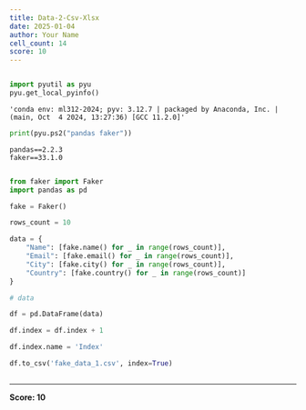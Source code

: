```yaml
---
title: Data-2-Csv-Xlsx
date: 2025-01-04
author: Your Name
cell_count: 14
score: 10
---
```


```python

```


```python
import pyutil as pyu
pyu.get_local_pyinfo()
```




    'conda env: ml312-2024; pyv: 3.12.7 | packaged by Anaconda, Inc. | (main, Oct  4 2024, 13:27:36) [GCC 11.2.0]'




```python
print(pyu.ps2("pandas faker"))
```

    pandas==2.2.3
    faker==33.1.0
    



```python

```


```python
from faker import Faker
import pandas as pd
```


```python
fake = Faker()
```


```python
rows_count = 10
```


```python
data = {
    "Name": [fake.name() for _ in range(rows_count)],
    "Email": [fake.email() for _ in range(rows_count)],
    "City": [fake.city() for _ in range(rows_count)],
    "Country": [fake.country() for _ in range(rows_count)]
}
```


```python
# data
```


```python
df = pd.DataFrame(data)
```


```python
df.index = df.index + 1
```


```python
df.index.name = 'Index'
```


```python
df.to_csv('fake_data_1.csv', index=True)
```


```python

```


---
**Score: 10**